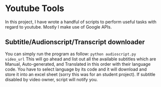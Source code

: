 # Youtube Tools
In this project, I have wrote a handful of scripts to perform useful tasks with regard to youtube. Mostly I make use of Google APIs.

## Subtitle/Audionscript/Transcript downloader
You can simply run the program as follow:
`python audioscript.py  video_url`
This will go ahead and list out all the available subtitles which are Manual, Auto-generated, and Translated in this order with their language code.
You have to select language by its code and it will download and store it into an excel sheet (sorry this was for an student project). If subtitle disabled by video owner, script will notify you.
